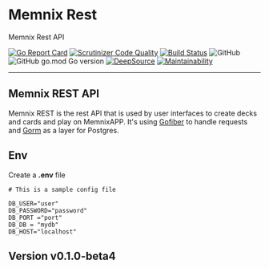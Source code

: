 # Memnix Rest

Memnix Rest API

[![Go Report Card](https://goreportcard.com/badge/github.com/memnix/memnixrest)](https://goreportcard.com/report/github.com/memnix/memnixrest) [![Scrutinizer Code Quality](https://scrutinizer-ci.com/g/memnix/memnix-rest/badges/quality-score.png?b=main)](https://scrutinizer-ci.com/g/memnix/memnix-rest/?branch=main) [![Build Status](https://scrutinizer-ci.com/g/memnix/memnix-rest/badges/build.png?b=main)](https://scrutinizer-ci.com/g/memnix/memnix-rest/build-status/main) ![GitHub](https://img.shields.io/github/license/Memnix/memnix-rest?style=flat-square) ![GitHub go.mod Go version](https://img.shields.io/github/go-mod/go-version/memnix/memnix-rest?style=flat-square) [![DeepSource](https://deepsource.io/gh/memnix/memnix-rest.svg/?label=active+issues&token=jIwgCj7nvzKqjNGXfdGIQwvJ)](https://deepsource.io/gh/memnix/memnix-rest/?ref=repository-badge) [![Maintainability](https://api.codeclimate.com/v1/badges/7d4403b2b97cf390983f/maintainability)](https://codeclimate.com/github/memnix/memnix-rest/maintainability)

---

## Memnix REST API

Memnix REST is the rest API that is used by user interfaces to create decks and cards and play on MemnixAPP. It's
using [Gofiber](https://github.com/gofiber/fiber) to
handle requests and [Gorm](https://github.com/go-gorm/gorm) as a layer for Postgres.

## Env

Create a **.env** file

```env
# This is a sample config file

DB_USER="user"
DB_PASSWORD="password"
DB_PORT ="port"
DB_DB = "mydb"
DB_HOST="localhost"
```

## Version v0.1.0-beta4

